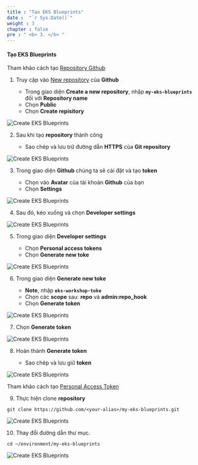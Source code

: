 ```yaml
---
title : "Tạo EKS Blueprints"
date :  "`r Sys.Date()`" 
weight : 3 
chapter : false
pre : " <b> 3. </b> "
---
```


#### Tạo EKS Blueprints

Tham khảo cách tạo [Repository Github](https://docs.github.com/en/get-started/quickstart/create-a-repo)

1.  Truy cập vào [New repository](https://github.com/new) của **Github**
    
    *   Trong giao diện **Create a new repository**, nhập **`my-eks-blueprints`** đối với **Repository name**
    *   Chọn **Public**
    *   Chọn **Create repisitory**

![Create EKS Blueprints](/images/3-CreateEKSBlueprints/0001.png?featherlight=false&width=90pc)

2.  Sau khi tạo **repository** thành công
    
    *   Sao chép và lưu trữ đường dẫn **HTTPS** của **Git repository**

![Create EKS Blueprints](/images/3-CreateEKSBlueprints/0002.png?featherlight=false&width=90pc)

3.  Trong giao diện **Github** chúng ta sẽ cài đặt và tạo **token**
    
    *   Chọn vào **Avatar** của tài khoản **Github** của bạn
    *   Chọn **Settings**

![Create EKS Blueprints](/images/3-CreateEKSBlueprints/0003.png?featherlight=false&width=90pc)

4.  Sau đó, kéo xuống và chọn **Developer settings**

![Create EKS Blueprints](/images/3-CreateEKSBlueprints/0004.png?featherlight=false&width=90pc)

5.  Trong giao diện **Developer settings**
    
    *   Chọn **Personal access tokens**
    *   Chọn **Generate new toke**

![Create EKS Blueprints](/images/3-CreateEKSBlueprints/0005.png?featherlight=false&width=90pc)

6.  Trong giao diện **Generate new toke**
    
    *   **Note**, nhập **`eks-workshop-toke`**
    *   Chọn các **scope** sau: **repo** và **admin:repo\_hook**
    *   Chọn **Generate token**

![Create EKS Blueprints](/images/3-CreateEKSBlueprints/0006.png?featherlight=false&width=90pc)

7.  Chọn **Generate token**

![Create EKS Blueprints](/images/3-CreateEKSBlueprints/0007.png?featherlight=false&width=90pc)

8.  Hoàn thành **Generate token**
    
    *   Sao chép và lưu giữ **token**

![Create EKS Blueprints](/images/3-CreateEKSBlueprints/0008.png?featherlight=false&width=90pc)

Tham khảo cách tạo [Personal Access Token](https://docs.github.com/en/authentication/keeping-your-account-and-data-secure/creating-a-personal-access-token)

9.  Thực hiện clone **repository**

```
git clone https://github.com/<your-alias>/my-eks-blueprints.git
```

![Create EKS Blueprints](/images/3-CreateEKSBlueprints/0009.png?featherlight=false&width=90pc)

10.  Thay đổi đường dẫn thư mục.

```
cd ~/environment/my-eks-blueprints
```

![Create EKS Blueprints](/images/3-CreateEKSBlueprints/00010.png?featherlight=false&width=90pc)